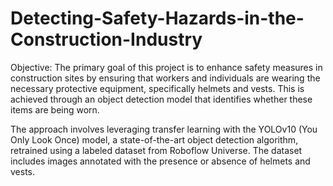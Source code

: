 # Detecting-Safety-Hazards-in-the-Construction-Industry

Objective:
The primary goal of this project is to enhance safety measures in construction sites by ensuring
that workers and individuals are wearing the necessary protective equipment, specifically
helmets and vests. This is achieved through an object detection model that identifies whether
these items are being worn.

The approach involves leveraging transfer learning with the YOLOv10 (You Only Look Once) model, a state-of-the-art object detection algorithm, retrained using a labeled dataset from Roboflow Universe. The dataset includes images annotated with the presence or absence of helmets and vests.

